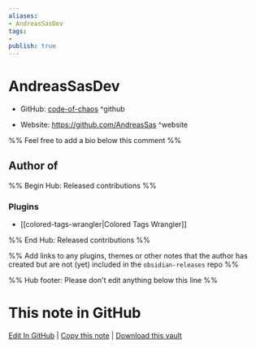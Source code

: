 ```yaml
---
aliases:
- AndreasSasDev
tags:
- 
publish: true
---
```


# AndreasSasDev

- GitHub: [code-of-chaos](https://github.com/code-of-chaos/) ^github
<!-- - Discord: `@` ^discord-->
- Website: <https://github.com/AndreasSas> ^website
<!-- - [[Publish sites|Publish site]]: <https://> ^publish-->

%% Feel free to add a bio below this comment %%


## Author of

%% Begin Hub: Released contributions %%
### Plugins
- [[colored-tags-wrangler|Colored Tags Wrangler]]

%% End Hub: Released contributions %%

%% Add links to any plugins, themes or other notes that the author has created but are not (yet) included in the `obsidian-releases` repo %%

<!--
### Unlisted plugins
-->

<!--
### Others
-->

<!--
## Sponsor this author
-->

<!-- - [[GitHub sponsors]]: [Sponsor @code-of-chaos on GitHub Sponsors](https://github.com/sponsors/code-of-chaos) ^github-sponsor-->
<!-- - [[Buy me a coffee]]: <https://> ^buy-me-a-coffee-->
<!-- - [[PayPal]]: <https://> ^paypal-->
<!-- - [[Patreon]]: <https://> ^patreon-->

<!--
## Follow this author
-->

<!-- - [[YouTube Channels|On YouTube]]: <https://> ^youtube-->
<!-- - Twitter: <https://> ^twitter-->
<!-- - ... -->

%% Hub footer: Please don't edit anything below this line %%

# This note in GitHub

<span class="git-footer">[Edit In GitHub](https://github.dev/obsidian-community/obsidian-hub/blob/main/01%20-%20Community/People/code-of-chaos.md "git-hub-edit-note") | [Copy this note](https://raw.githubusercontent.com/obsidian-community/obsidian-hub/main/01%20-%20Community/People/code-of-chaos.md "git-hub-copy-note") | [Download this vault](https://github.com/obsidian-community/obsidian-hub/archive/refs/heads/main.zip "git-hub-download-vault") </span>
